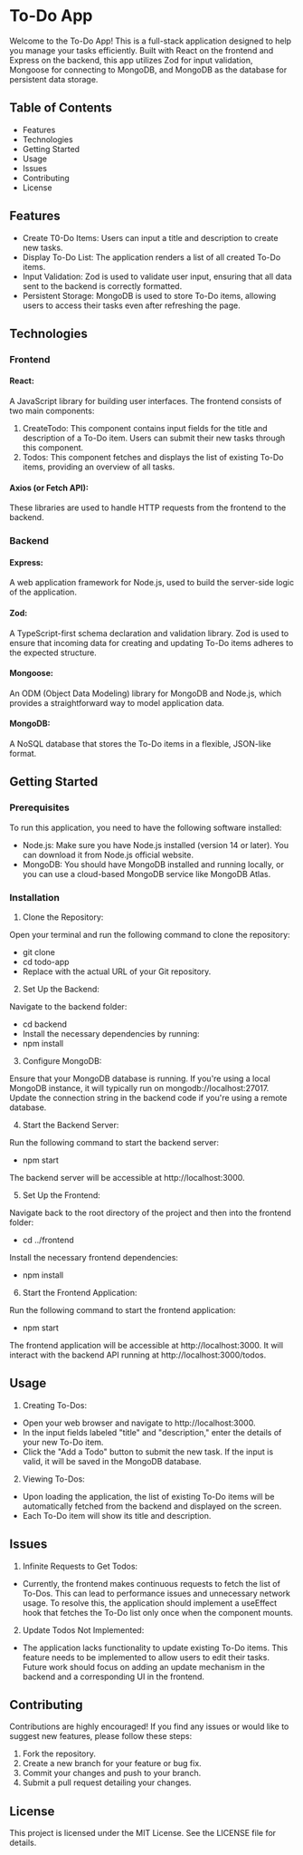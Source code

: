 # To-Do App

Welcome to the To-Do App! This is a full-stack application designed to help you manage your tasks efficiently. Built with React on the frontend and Express on the backend, this app utilizes Zod for input validation, Mongoose for connecting to MongoDB, and MongoDB as the database for persistent data storage.


## Table of Contents

* Features
* Technologies
* Getting Started
* Usage
* Issues
* Contributing
* License


## Features

* Create T0-Do Items: Users can input a title and description to create new tasks.
* Display To-Do List: The application renders a list of all created To-Do items.
* Input Validation: Zod is used to validate user input, ensuring that all data sent to the backend is correctly formatted.
* Persistent Storage: MongoDB is used to store To-Do items, allowing users to access their tasks even after refreshing the page.


## Technologies

### Frontend
#### React: 
A JavaScript library for building user interfaces. The frontend consists of two main components:
  1. CreateTodo: This component contains input fields for the title and description of a To-Do item. Users can submit their new tasks through this component.
  2. Todos: This component fetches and displays the list of existing To-Do items, providing an overview of all tasks.
#### Axios (or Fetch API):
These libraries are used to handle HTTP requests from the frontend to the backend.

### Backend
#### Express:
A web application framework for Node.js, used to build the server-side logic of the application.
#### Zod:
A TypeScript-first schema declaration and validation library. Zod is used to ensure that incoming data for creating and updating To-Do items adheres to the expected structure.
#### Mongoose:
An ODM (Object Data Modeling) library for MongoDB and Node.js, which provides a straightforward way to model application data.
#### MongoDB:
A NoSQL database that stores the To-Do items in a flexible, JSON-like format.


## Getting Started

### Prerequisites
To run this application, you need to have the following software installed:
* Node.js: Make sure you have Node.js installed (version 14 or later). You can download it from Node.js official website.
* MongoDB: You should have MongoDB installed and running locally, or you can use a cloud-based MongoDB service like MongoDB Atlas.

### Installation
1. Clone the Repository:

Open your terminal and run the following command to clone the repository:

* git clone <repository-url>
* cd todo-app
* Replace <repository-url> with the actual URL of your Git repository.

2. Set Up the Backend:

Navigate to the backend folder:

* cd backend
* Install the necessary dependencies by running:
* npm install

3. Configure MongoDB:

Ensure that your MongoDB database is running. If you're using a local MongoDB instance, it will typically run on mongodb://localhost:27017. Update the connection string in the backend code if you're using a remote database.

4. Start the Backend Server:

Run the following command to start the backend server:

* npm start
  
The backend server will be accessible at http://localhost:3000.

5. Set Up the Frontend:

Navigate back to the root directory of the project and then into the frontend folder:

* cd ../frontend
  
Install the necessary frontend dependencies:

* npm install

6. Start the Frontend Application:

Run the following command to start the frontend application:

* npm start
  
The frontend application will be accessible at http://localhost:3000. It will interact with the backend API running at http://localhost:3000/todos.


## Usage

1. Creating To-Dos:

* Open your web browser and navigate to http://localhost:3000.
* In the input fields labeled "title" and "description," enter the details of your new To-Do item.
* Click the "Add a Todo" button to submit the new task. If the input is valid, it will be saved in the MongoDB database.

2. Viewing To-Dos:

* Upon loading the application, the list of existing To-Do items will be automatically fetched from the backend and displayed on the screen.
* Each To-Do item will show its title and description.


## Issues

1. Infinite Requests to Get Todos:

* Currently, the frontend makes continuous requests to fetch the list of To-Dos. This can lead to performance issues and unnecessary network usage. To resolve this, the application should implement a useEffect hook that fetches the To-Do list only once when the component mounts.

2. Update Todos Not Implemented:

* The application lacks functionality to update existing To-Do items. This feature needs to be implemented to allow users to edit their tasks. Future work should focus on adding an update mechanism in the backend and a corresponding UI in the frontend.


## Contributing

Contributions are highly encouraged! If you find any issues or would like to suggest new features, please follow these steps:

1. Fork the repository.
2. Create a new branch for your feature or bug fix.
3. Commit your changes and push to your branch.
4. Submit a pull request detailing your changes.


## License

This project is licensed under the MIT License. See the LICENSE file for details.
